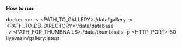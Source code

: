 **How to run:**

docker run 
-v <PATH_TO_GALLERY>:/data/gallery 
-v <PATH_TO_DB_DIRECTORY>:/data/database  
-v <PATH_FOR_THUMBNAILS>:/data/thumbnails
-p <HTTP_PORT>:80 ilyavasin/gallery:latest